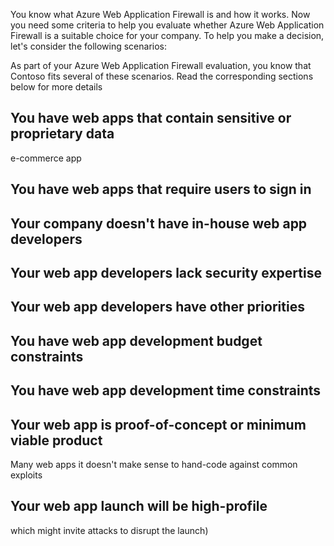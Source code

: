 You know what Azure Web Application Firewall is and how it works. Now you need some criteria to help you evaluate whether Azure Web Application Firewall is a suitable choice for your company. To help you make a decision, let's consider the following scenarios:

As part of your Azure Web Application Firewall evaluation, you know that Contoso fits several of these scenarios. Read the corresponding sections below for more details

## You have web apps that contain sensitive or proprietary data

e-commerce app

## You have web apps that require users to sign in

## Your company doesn't have in-house web app developers

## Your web app developers lack security expertise

## Your web app developers have other priorities

## You have web app development budget constraints

## You have web app development time constraints

## Your web app is proof-of-concept or minimum viable product

Many web apps
it doesn't make sense to hand-code against common exploits

## Your web app launch will be high-profile

which might invite attacks to disrupt the launch)
